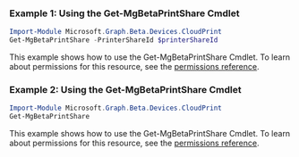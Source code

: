 ### Example 1: Using the Get-MgBetaPrintShare Cmdlet
```powershell
Import-Module Microsoft.Graph.Beta.Devices.CloudPrint
Get-MgBetaPrintShare -PrinterShareId $printerShareId
```
This example shows how to use the Get-MgBetaPrintShare Cmdlet.
To learn about permissions for this resource, see the [permissions reference](/graph/permissions-reference).
### Example 2: Using the Get-MgBetaPrintShare Cmdlet
```powershell
Import-Module Microsoft.Graph.Beta.Devices.CloudPrint
Get-MgBetaPrintShare
```
This example shows how to use the Get-MgBetaPrintShare Cmdlet.
To learn about permissions for this resource, see the [permissions reference](/graph/permissions-reference).
